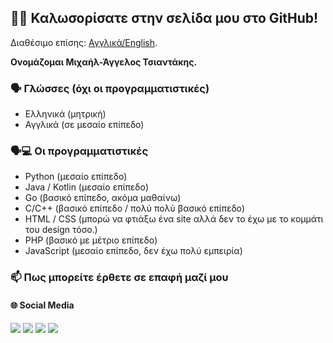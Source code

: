 ## 👋🏻 Καλωσορίσατε στην σελίδα μου στο GitHub!

Διαθέσιμο επίσης: [Αγγλικά/English](README.md).

**Ονομάζομαι Μιχαήλ-Άγγελος Τσιαντάκης.**

### 🗣️ Γλώσσες (όχι οι προγραμματιστικές)

* Ελληνικά (μητρική)
* Αγγλικά (σε μεσαίο επίπεδο)

### 🗣️💻 Οι προγραμματιστικές

* Python (μεσαίο επίπεδο)
* Java / Kotlin (μεσαίο επίπεδο)
* Go (βασικό επίπεδο, ακόμα μαθαίνω)
* C/C++ (βασικό επίπεδο / πολύ πολύ βασικό επίπεδο)
* HTML / CSS (μπορώ να φτιάξω ένα site αλλά δεν το έχω με το κομμάτι του design τόσο.)
* PHP (βασικό με μέτριο επίπεδο)
* JavaScript (μεσαίο επίπεδο, δεν έχω πολύ εμπειρία)

### 📫 Πως μπορείτε έρθετε σε επαφή μαζί μου

#### 🌐 Social Media

[![](https://img.shields.io/badge/twitter-%231DA1F2.svg?&style=for-the-badge&logo=twitter&logoColor=white)](https://twitter.com/aggellos2001)
[![](https://img.shields.io/badge/linkedin-%230077B5.svg?&style=for-the-badge&logo=linkedin&logoColor=white)](https://www.linkedin.com/in/mtsiantakis/)
[![](https://img.shields.io/badge/medium-%2312100E.svg?&style=for-the-badge&logo=medium&logoColor=white)](https://medium.com/@aggellos2001)
[![](https://img.shields.io/badge/GitHub-%2312100E.svg?&style=for-the-badge&logo=Github&logoColor=white)](https://github.com/aggellos2001/)
